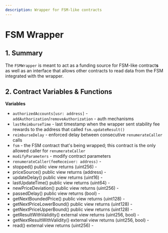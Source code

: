 ```yaml
---
description: Wrapper for FSM-like contracts
---
```


# FSM Wrapper

## 1. Summary <a id="1-introduction-summary"></a>

The `FSMWrapper` is meant to act as a funding source for FSM-like contract**s** as well as an interface that allows other contracts to read data from the FSM integrated with the wrapper.

## 2. Contract Variables & Functions <a id="2-contract-details"></a>

**Variables**

* `authorizedAccounts[usr: address]` - `addAuthorization`/`removeAuthorization` - auth mechanisms
* `lastReimburseTime` - last timestamp when the wrapper sent stability fee rewards to the address that called `fsm.updateResult()`
* `reimburseDelay` - enforced delay between consecutive `renumerateCaller` calls
* `fsm` - the FSM contract that's being wrapped; this contract is the only allowed caller for `renumerateCaller`
* `modifyParameters` - modify contract parameters
* `renumerateCaller(feeReceiver: address)` - 
* stopped\(\) public view returns \(uint256\) -
* priceSource\(\) public view returns \(address\) -
* updateDelay\(\) public view returns \(uint16\) -
* lastUpdateTime\(\) public view returns \(uint64\) -
* newPriceDeviation\(\) public view returns \(uint256\) -
* passedDelay\(\) public view returns \(bool\) -
* getNextBoundedPrice\(\) public view returns \(uint128\) -
* getNextPriceLowerBound\(\) public view returns \(uint128\) -
* getNextPriceUpperBound\(\) public view returns \(uint128\) -
* getResultWithValidity\(\) external view returns \(uint256, bool\) -
* getNextResultWithValidity\(\) external view returns \(uint256, bool\) -
* read\(\) external view returns \(uint256\) -



